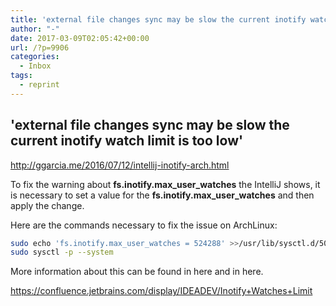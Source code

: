 ```yaml
---
title: 'external file changes sync may be slow the current inotify watch limit is too low'
author: "-"
date: 2017-03-09T02:05:42+00:00
url: /?p=9906
categories:
  - Inbox
tags:
  - reprint
---
```

## 'external file changes sync may be slow the current inotify watch limit is too low'

<http://ggarcia.me/2016/07/12/intellij-inotify-arch.html>

To fix the warning about **fs.inotify.max_user_watches** the IntelliJ shows, it is necessary to set a value for the **fs.inotify.max_user_watches** and then apply the change.

Here are the commands necessary to fix the issue on ArchLinux:

```bash
sudo echo 'fs.inotify.max_user_watches = 524288' >>/usr/lib/sysctl.d/50-default.conf
sudo sysctl -p --system
```

More information about this can be found in here and in here.

<https://confluence.jetbrains.com/display/IDEADEV/Inotify+Watches+Limit>
